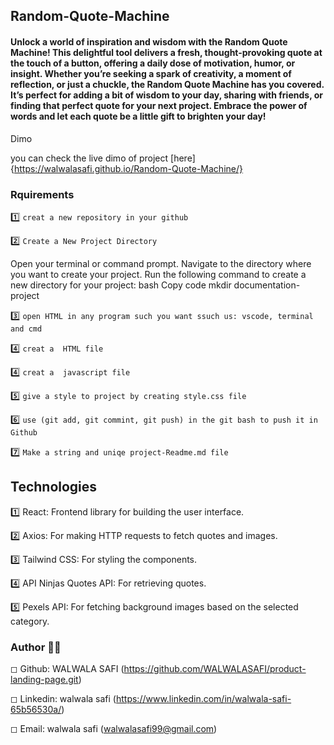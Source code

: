 ## Random-Quote-Machine


#### Unlock a world of inspiration and wisdom with the Random Quote Machine! This delightful tool delivers a fresh, thought-provoking quote at the touch of a button, offering a daily dose of motivation, humor, or insight. Whether you’re seeking a spark of creativity, a moment of reflection, or just a chuckle, the Random Quote Machine has you covered. It’s perfect for adding a bit of wisdom to your day, sharing with friends, or finding that perfect quote for your next project. Embrace the power of words and let each quote be a little gift to brighten your day!

Dimo


you can check the live dimo of project [here]{https://walwalasafi.github.io/Random-Quote-Machine/}


### Rquirements


      
1️⃣ `creat a new repository in your github`


2️⃣  `Create a New Project Directory`

Open your terminal or command prompt. Navigate to the directory where you want to create your project. Run the following command to create a new directory for your project: bash Copy code mkdir documentation-project

3️⃣  `open HTML in any program such you want ssuch us: vscode, terminal and cmd`

4️⃣ `creat a  HTML file`

4️⃣ `creat a  javascript file`

5️⃣ `give a style to project by creating style.css file` 

6️⃣ `use (git add, git commint, git push) in the git bash to push it in Github`

7️⃣  `Make a string and uniqe project-Readme.md file`



## Technologies 
1️⃣  React: Frontend library for building the user interface.

2️⃣  Axios: For making HTTP requests to fetch quotes and images.

3️⃣  Tailwind CSS: For styling the components.

4️⃣  API Ninjas Quotes API: For retrieving quotes.

5️⃣  Pexels API: For fetching background images based on the selected category.



### Author 🔵✅
◻ Github: WALWALA SAFI (https://github.com/WALWALASAFI/product-landing-page.git)

◻ Linkedin:  walwala safi (https://www.linkedin.com/in/walwala-safi-65b56530a/)

◻ Email: walwala safi (walwalasafi99@gmail.com)




